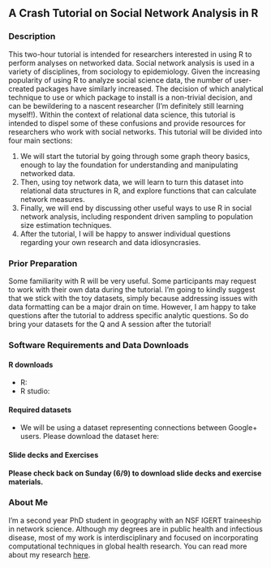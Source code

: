 ## A Crash Tutorial on Social Network Analysis in R

### Description

This two-hour tutorial is intended for researchers interested in using R to perform analyses on networked data. Social network analysis is used in a variety of disciplines, from sociology to epidemiology.  Given the increasing popularity of using R to analyze social science data, the number of user-created packages have similarly increased. The decision of which analytical technique to use or which package to install is a non-trivial decision, and can be bewildering to a nascent researcher (I’m definitely still learning myself!). Within the context of relational data science, this tutorial is intended to dispel some of these confusions and provide resources for researchers who work with social networks. This tutorial will be divided into four main sections:

1. We will start the tutorial by going through some graph theory basics, enough to lay the foundation for understanding and manipulating networked data. 
2. Then, using toy network data, we will learn to turn this dataset into relational data structures in R, and explore functions that can calculate network measures.
3. Finally, we will end by discussing other useful ways to use R in social network analysis, including respondent driven sampling to population size estimation techniques.
4. After the tutorial, I will be happy to answer individual questions regarding your own research and data idiosyncrasies.

### Prior Preparation

Some familiarity with R will be very useful. Some participants may request to work with their own data during the tutorial. I’m going to kindly suggest that we stick with the toy datasets, simply because addressing issues with data formatting can be a major drain on time. However, I am happy to take questions after the tutorial to address specific analytic questions. So do bring your datasets for the Q and A session after the tutorial!

### Software Requirements and Data Downloads

#### R downloads
+ R: 
+ R studio:

#### Required datasets
+ We will be using a dataset representing connections between Google+ users. Please download the dataset here:

#### Slide decks and Exercises
**Please check back on Sunday (6/9) to download slide decks and exercise materials.**

### About Me

I’m a second year PhD student in geography with an NSF IGERT traineeship in network science. Although my degrees are in public health and infectious disease, most of my work is interdisciplinary and focused on incorporating computational techniques in global health research. You can read more about my research [here](https://www.vaniaw.com).
